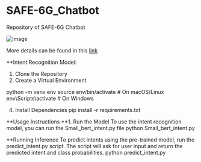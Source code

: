 # SAFE-6G_Chatbot
Repository of SAFE-6G Chatbot

![image](https://github.com/user-attachments/assets/a045aae1-70a0-4f29-b5c2-328e04be5690)


More details can be found in this [link](https://telefonicacorp.sharepoint.com/:p:/r/sites/SAFE-6G-SNS-2023.TMELA/Shared%20Documents/WP3/3.%20Tasks/%CE%A43.5/SAFE-6G_NCSRD_WP3_Chatbot.pptx?d=w299bf271ebd9473690ed9b85a9de2576&csf=1&web=1&e=VN2UjE)



**Intent Recognition Model:
1. Clone the Repository
2. Create a Virtual Environment
  
  python -m venv env
  source env/bin/activate  # On macOS/Linux
  env\Scripts\activate     # On Windows

4. Install Dependencies
  pip install -r requirements.txt

**Usage Instructions
**1. Run the Model
To use the intent recognition model, you can run the Small_bert_intent.py file 
  python Small_bert_intent.py


**Running Inference
To predict intents using the pre-trained model, run the predict_intent.py script. The script will ask for user input and return the predicted intent and class probabilities.
  python predict_intent.py

